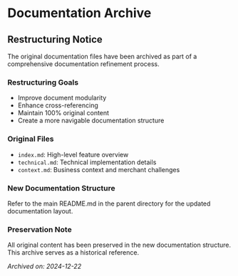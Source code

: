 # Documentation Archive

## Restructuring Notice

The original documentation files have been archived as part of a comprehensive documentation refinement process. 

### Restructuring Goals
- Improve document modularity
- Enhance cross-referencing
- Maintain 100% original content
- Create a more navigable documentation structure

### Original Files
- `index.md`: High-level feature overview
- `technical.md`: Technical implementation details
- `context.md`: Business context and merchant challenges

### New Documentation Structure
Refer to the main README.md in the parent directory for the updated documentation layout.

### Preservation Note
All original content has been preserved in the new documentation structure. This archive serves as a historical reference.

*Archived on: 2024-12-22*
